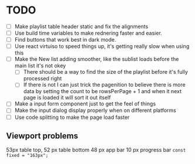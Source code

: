 # TODO

- [ ] Make playlist table header static and fix the alignments
- [ ] Use build time variables to make rednering faster and easier.
- [ ] Find buttons that work best in dark mode.
- [ ] Use react virtuiso to speed things up, it's getting really slow when using this
- [ ] Make the New list adding smoother, like the sublist loads before the main list it's not okey
  - [ ] There should be a way to find the size of the playlist before it's fully processed right
  - [ ] If there is not I can just trick the pagenition to believe there is more data by setting the count to be rowsPerPage + 1 and when it next page is loaded it will sort it out itself
- [ ] Make a input form component just to get the feel of things
- [ ] Make the input dialog display properly when on different platforms
- [ ] Use code splitting to make the page load faster

## Viewport problems

53px table top, 52 px table bottom 48 px app bar 10 px progress bar
`const fixed = "163px";`
